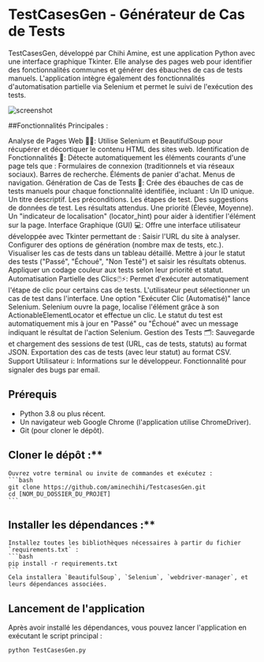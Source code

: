 # TestCasesGen - Générateur de Cas de Tests

TestCasesGen, développé par Chihi Amine, est une application Python avec une interface graphique Tkinter. Elle analyse des pages web pour identifier des fonctionnalités communes et générer des ébauches de cas de tests manuels. L'application intègre également des fonctionnalités d'automatisation partielle via Selenium et permet le suivi de l'exécution des tests.



![screenshot]([URL_to_your_image_on_GitHub](https://github.com/aminechihi/TestcasesGen/blob/main/assets/images/screenshots/Thumb.png))

##Fonctionnalités Principales : 

Analyse de Pages Web 🕵️‍♀️: Utilise Selenium et BeautifulSoup pour récupérer et décortiquer le contenu HTML des sites web.
Identification de Fonctionnalités 🔎: Détecte automatiquement les éléments courants d'une page tels que :
Formulaires de connexion (traditionnels et via réseaux sociaux).
Barres de recherche.
Éléments de panier d'achat.
Menus de navigation.
Génération de Cas de Tests 📝: Crée des ébauches de cas de tests manuels pour chaque fonctionnalité identifiée, incluant :
Un ID unique.
Un titre descriptif.
Les préconditions.
Les étapes de test.
Des suggestions de données de test.
Les résultats attendus.
Une priorité (Élevée, Moyenne).
Un "indicateur de localisation" (locator_hint) pour aider à identifier l'élément sur la page.
Interface Graphique (GUI) 💻: Offre une interface utilisateur développée avec Tkinter permettant de :
Saisir l'URL du site à analyser.
Configurer des options de génération (nombre max de tests, etc.).
Visualiser les cas de tests dans un tableau détaillé.
Mettre à jour le statut des tests ("Passé", "Échoué", "Non Testé") et saisir les résultats obtenus.
Appliquer un codage couleur aux tests selon leur priorité et statut.
Automatisation Partielle des Clics🖱️⚡: Permet d'exécuter automatiquement l'étape de clic pour certains cas de tests.
L'utilisateur peut sélectionner un cas de test dans l'interface.
Une option "Exécuter Clic (Automatisé)" lance Selenium.
Selenium ouvre la page, localise l'élément grâce à son ActionableElementLocator et effectue un clic.
Le statut du test est automatiquement mis à jour en "Passé" ou "Échoué" avec un message indiquant le résultat de l'action Selenium.
Gestion des Tests 🗂️:
Sauvegarde et chargement des sessions de test (URL, cas de tests, statuts) au format JSON.
Exportation des cas de tests (avec leur statut) au format CSV.
Support Utilisateur ℹ️:
Informations sur le développeur.
Fonctionnalité pour signaler des bugs par email.

## Prérequis

* Python 3.8 ou plus récent.
* Un navigateur web Google Chrome (l'application utilise ChromeDriver).
* Git (pour cloner le dépôt).

## Cloner le dépôt :**
    Ouvrez votre terminal ou invite de commandes et exécutez :
    ```bash
    git clone https://github.com/aminechihi/TestcasesGen.git
    cd [NOM_DU_DOSSIER_DU_PROJET]
    ```
## Installer les dépendances :**
    Installez toutes les bibliothèques nécessaires à partir du fichier `requirements.txt` :
    ```bash
    pip install -r requirements.txt
    ```
    Cela installera `BeautifulSoup`, `Selenium`, `webdriver-manager`, et leurs dépendances associées.

## Lancement de l'application

Après avoir installé les dépendances, vous pouvez lancer l'application en exécutant le script principal :

```bash
python TestCasesGen.py

